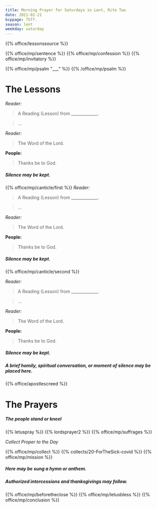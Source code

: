 ```yaml
---
title: Morning Prayer for Saturdays in Lent, Rite Two
date: 2021-02-21
bcppage: 75ff.
season: lent
weekday: saturday
---
```


{{% office/lessonssource %}}

{{% office/mp/sentence %}}
{{% office/mp/confession %}}
{{% office/mp/invitatory  %}}

{{% office/mp/psalm "___" %}}
{{% /office/mp/psalm %}}

# The Lessons
_Reader:_
> A Reading (Lesson) from _____________.

> ...

_Reader:_
> The Word of the Lord.

**People:**
> Thanks be to God.

##### Silence may be kept.

{{% office/mp/canticle/first %}}
_Reader:_
> A Reading (Lesson) from _____________.

> ...

_Reader:_
> The Word of the Lord.

**People:**
> Thanks be to God.

##### Silence may be kept.

{{% office/mp/canticle/second %}}

_Reader:_
> A Reading (Lesson) from _____________.

> ...

_Reader:_
> The Word of the Lord.

**People:**
> Thanks be to God.

##### Silence may be kept.

##### A brief homily, spiritual conversation, or moment of silence may be placed here.


{{% office/apostlescreed %}}

# The Prayers

##### The people stand or kneel
{{% letuspray %}}
{{% lordsprayer2 %}}
{{% office/mp/suffrages %}}

_Collect Proper to the Day_

{{% office/mp/collect %}}
{{% collects/20-ForTheSick-covid %}}
{{% office/mp/mission %}}

##### Here may be sung a hymn or anthem.

##### Authorized intercessions and thanksgivings may follow.

{{% office/mp/beforetheclose %}}
{{% office/mp/letusbless %}}
{{% office/mp/conclusion %}}
	
